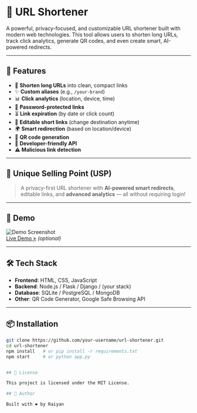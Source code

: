 # 🔗 URL Shortener

A powerful, privacy-focused, and customizable URL shortener built with modern web technologies. This tool allows users to shorten long URLs, track click analytics, generate QR codes, and even create smart, AI-powered redirects.

---

## 🚀 Features

- 🔗 **Shorten long URLs** into clean, compact links
- ✨ **Custom aliases** (e.g., `/your-brand`)
- 📊 **Click analytics** (location, device, time)
- 🔐 **Password-protected links**
- ⏳ **Link expiration** (by date or click count)
- 🔄 **Editable short links** (change destination anytime)
- 🌍 **Smart redirection** (based on location/device)
- 📱 **QR code generation**
- 🧩 **Developer-friendly API**
- ⚠️ **Malicious link detection**

---

## 🎯 Unique Selling Point (USP)

> A privacy-first URL shortener with **AI-powered smart redirects**, editable links, and **advanced analytics** — all without requiring login!

---

## 📸 Demo

![Demo Screenshot](demo-screenshot.png)  
[Live Demo »](#) *(optional)*

---

## 🛠️ Tech Stack

- **Frontend**: HTML, CSS, JavaScript
- **Backend**: Node.js / Flask / Django / (your stack)
- **Database**: SQLite / PostgreSQL / MongoDB
- **Other**: QR Code Generator, Google Safe Browsing API

---

## 📦 Installation

```bash
git clone https://github.com/your-username/url-shortener.git
cd url-shortener
npm install   # or pip install -r requirements.txt
npm start     # or python app.py


## 📄 License

This project is licensed under the MIT License.

## 🧠 Author

Built with ❤️ by Raiyan 
